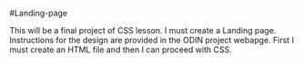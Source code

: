 #Landing-page

This will be a final project of CSS lesson. I must create a Landing page.
Instructions for the design are provided in the ODIN project webapge. 
First I must create an HTML file and then I can proceed with CSS.

